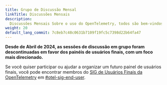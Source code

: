 ```yaml
---
title: Grupo de Discussão Mensal
linkTitle: Discussões Mensais
description:
  Discussões Mensais Sobre o uso do OpenTelemetry, todos são bem-vindos!
weight: 20
default_lang_commit: 7c8eb7c48c0631b7109f19fc5c7398d22b64fa47
---
```


**Desde de Abril de 2024, as sessões de discussão em grupo foram descontinuadas
em favor dos painéis de usuários finais, com um foco mais direcionado.**

Se você quiser participar ou ajudar a organizar um futuro painel de usuários
finais, você pode encontrar membros do
[SIG de Usuários Finais da OpenTelemetry](https://github.com/open-telemetry/sig-end-user)
em [#otel-sig-end-user](https://cloud-native.slack.com/archives/C01RT3MSWGZ).
